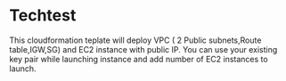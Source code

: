 # Techtest
This cloudformation teplate will deploy VPC ( 2 Public subnets,Route table,IGW,SG) and EC2 instance with public IP.
You can use your existing key pair while launching instance and add number of EC2 instances to launch.
